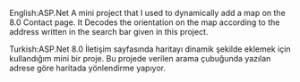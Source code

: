 English:ASP.Net A mini project that I used to dynamically add a map on the 8.0 Contact page. It Decodes the orientation on the map according to the address written in the search bar given in this project.

Turkish:ASP.Net 8.0 İletişim sayfasında haritayı dinamik şekilde eklemek için kullandığım mini bir proje. Bu projede verilen arama çubuğunda yazılan adrese göre haritada yönlendirme yapıyor. 

